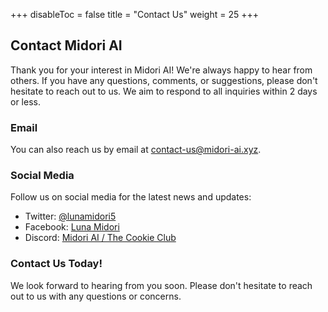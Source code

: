 +++
disableToc = false
title = "Contact Us"
weight = 25
+++

## Contact Midori  AI

Thank you for your interest in Midori AI! We're always happy to hear from others. If you have any questions, comments, or  suggestions, please don't hesitate to reach out to us. We aim to respond to all inquiries within 2 days or less.

### Email

You can  also reach us by email at [contact-us@midori-ai.xyz](mailto:contact-us@midori-ai.xyz).

### Social Media

Follow us on social media for the latest news and updates:

* Twitter: [@lunamidori5](https://twitter.com/lunamidori5)
* Facebook: [Luna Midori](https://www.facebook.com/TWLunagreen)
* Discord: [Midori AI / The Cookie Club](https://discord.gg/xdgCx3VyHU)

### Contact Us Today!

We look forward to hearing from you soon. Please don't hesitate to reach out to us with any questions or concerns.
